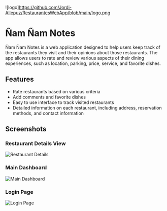![logo]https://github.com/Jordi-Allepuz/RestaurantesWebApp/blob/main/logo.png
# Ñam Ñam Notes

Ñam Ñam Notes is a web application designed to help users keep track of the restaurants they visit and their opinions about those restaurants. The app allows users to rate and review various aspects of their dining experiences, such as location, parking, price, service, and favorite dishes.

## Features

- Rate restaurants based on various criteria
- Add comments and favorite dishes
- Easy to use interface to track visited restaurants
- Detailed information on each restaurant, including address, reservation methods, and contact information

## Screenshots

### Restaurant Details View
![Restaurant Details](https://raw.githubusercontent.com/your-username/your-repo/main/path/to/Screenshot%202024-06-20%20at%2017-41-32%20Ñamñam%20Notes.png)

### Main Dashboard
![Main Dashboard](https://raw.githubusercontent.com/your-username/your-repo/main/path/to/Screenshot%202024-06-20%20at%2017-41-16%20Ñamñam%20Notes.png)

### Login Page
![Login Page](https://raw.githubusercontent.com/your-username/your-repo/main/path/to/Screenshot%202024-06-20%20at%2017-40-49%20Ñamñam%20Notes.png)
